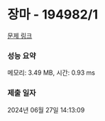 # 장마 - 194982/1 

[문제 링크](https://level.goorm.io/exam/194982/%EC%9E%A5%EB%A7%88/quiz/1) 

### 성능 요약

메모리: 3.49 MB, 시간: 0.93 ms

### 제출 일자

2024년 06월 27일 14:13:09

